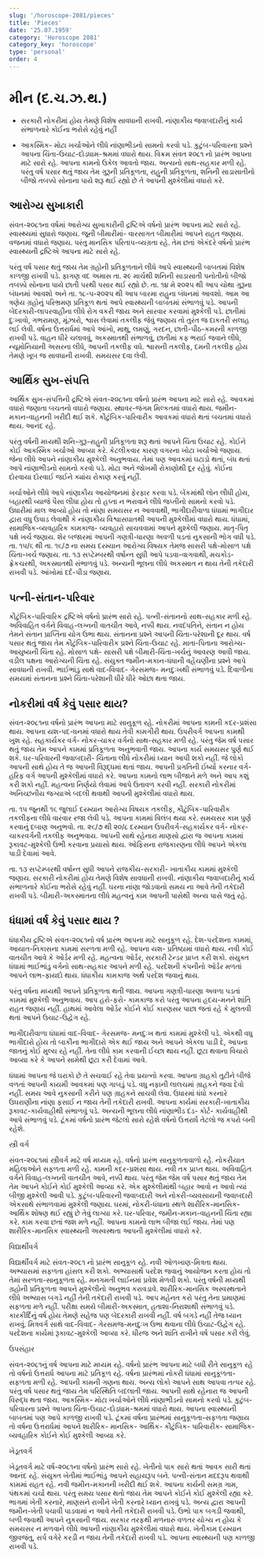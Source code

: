 ```yaml
---
slug: '/horoscope-2081/pieces'
title: 'Pieces'
date: '25.07.1959'
category: 'Horoscope 2081'
category_key: 'horoscope'
type: 'personal'
order: 4
---
```


# મીન (દ.ચ.ઝ.થ.)

- સરકારી નોકરીમાં હોય તેમણે વિશેષ સાવધાની રાખવી. નાંણાકીય જવાબદારીનું કાર્ય સંભાળનારે કોઈના ભરોસે રહેવું નહીં

- આકસ્મિક- મોટા ખર્ચાઓને લીધે નાંણાભીડનો સામનો કરવો પડે. કુટુંબ-પરિવારના પ્રશ્ને આપના ચિંતા-ઉચાટ-દોડધામ-શ્રમમાં વધારો થાય.
વિક્રમ સંવત ૨૦૮૧ નો પ્રારંભ આપના માટે સારો રહે. આપના કામનો ઉકેલ આવતો જાય. અન્યનો સાથ-સહકાર મળી રહે. પરંતુ વર્ષ પસાર થતું જાય તેમ ગુરૂની પ્રતિકૂળતા, રાહુની પ્રતિકૂળતા, શનિની સાડાસાતીનો બીજો તબક્કો સોનાના પાયે શરૂ થઈ રહ્યો છે તે આપની મુશ્કેલીમાં વધારો કરે.

## આરોગ્ય સુખાકારી

સંવત-૨૦૮૧ના વર્ષમાં આરોગ્ય સુખાકારીની દ્રષ્ટિએ વર્ષનો પ્રારંભ આપના માટે સારો રહે. સ્વાસ્થ્યમાં સુધારો જણાય. જૂની બીમારીમાં- વારસાગત બીમારીમાં આપને રાહત જણાય. વજનમાં વધારો જણાય. પરંતુ માનસિક પરિતાપ-વ્યગ્રતા રહે. તેમ છતાં એકંદરે વર્ષનો પ્રારંભ સ્વાસ્થ્યની દ્રષ્ટિએ આપના માટે સારો રહે.

પરંતુ વર્ષ પસાર થતું જાય તેમ ગ્રહોની પ્રતિકૂળતાને લીધે આપે સ્વાસ્થ્યની બાબતમાં વિશેષ કાળજી રાખવી પડે. ફાગણ વદ અમાસ તા. ૨૯ માર્ચથી શનિની સાડાસાતી પનોતીનો બીજો તબક્કો સોનાના પાયે છાતી પરથી પસાર થઈ રહ્યો છે. તા. ૧૪ મે ૨૦૨૫ થી આપ ચોથા ગુરૂના બંધનમાં આવશો અને તા. ૧૮-૫-૨૦૨૫ થી આપ બારમા રાહુના બંધનમાં આવશો. આમ આ ત્રણેય ગ્રહોનું પરિભ્રમણ પ્રતિકૂળ થતાં આપે સ્વાસ્થ્યની બાબતમાં સંભાળવું પડે. આપની બેદરકારી-લાપરવાહીના લીધે રોગ વકરી જાય અને સારવાર કરવામાં મુશ્કેલી પડે. છાતીમાં દુઃખાવો, ગભરામણ, મૂંઝારો, શ્વાસ લેવામાં તકલીફ જેવું જણાય તો તુરંત જ દાકતરી સલાહ લઈ લેવી. વર્ષના ઉત્તરાર્ધમાં આપે આંખો, માથુ, લમણું, ગરદન, છાતી-પીઠ-કમરની કાળજી રાખવી પડે. વાહન ધીરે ચલાવવું, અકસ્માતથી સંભાળવું, છાતીમાં કફ ભરાઈ જવાને લીધે, ન્યૂમોનિયાની અસરના લીધે, આપની તકલીફ વધે. શ્વાસની તકલીફ, દમની તકલીફ હોય તેમણે ખૂબ જ સાવધાની રાખવી. સમયસર દવા લેવી.

## આર્થિક સુખ-સંપત્તિ

આર્થિક સુખ-સંપત્તિની દ્રષ્ટિએ સંવત-૨૦૮૧ના વર્ષનો પ્રારંભ આપના માટે સારો રહે. આવકમાં વધારો જણાતા બચતનો વધારો જણાય. સ્થાવર-જંગમ મિલ્કતમાં વધારો થાય. જમીન-મકાન-વાહનની ખરીદી થઈ શકે. કૌટુંબિક-પારિવારીક આવકમાં વધારો થતાં બચતમાં વધારો થાય. આનંદ રહે.

પરંતુ વર્ષની મધ્યથી શનિ-ગુરૂ-રાહુની પ્રતિકૂળતા શરૂ થતાં આપને ચિંતા ઉચાટ રહે. કોઈને કોઈ આકસ્મિક ખર્ચાઓ આવ્યા કરે. કેટલીકવાર કારણ વગરના ખોટા ખર્ચાઓ જણાય. જેના લીધે આપને નાંણાકીય મુશ્કેલી અનુભવાય. તેમાં પણ આવકમાં ઘટાડો થતાં, બંધ થતાં આપે નાંણાભીડનો સામનો કરવો પડે. મોટા અને જોખમી રોકાણોથી દૂર રહેવું. કોઈના દોરવાયા દોરવાઈ જઈને ક્યાંય રોકાણ કરવું નહીં.

ખર્ચાઓને લીધે આપે નાંણાકીય આયોજનમાં ફેરફાર કરવા પડે. બેંકમાંથી લોન લીધી હોય, બહારથી વ્યાજે પૈસા લીધા હોય તો હપ્તા ન ભરાવાને લીધે જપ્તીનો સામનો કરવો પડે. ઉધારીમાં માલ આવ્યો હોય તો નાંણા સમયસર ન આવવાથી, ભાગીદારીવાળા ધંધામાં ભાગીદાર દ્વારા વધુ ઉપાડ લેવાથી કે નાંણાકીય વિશ્વાસઘાતથી આપની મુશ્કેલીમાં વધારો થાય. ધંધામાં, સામાજિક-વ્યવહારિક કામકાજ- વ્યવહારો સાચવવામાં આપને મુશ્કેલી જણાય. માતૃ-પિતૃ પક્ષે ખર્ચ જણાય. શેર બજારમાં આપની ગણત્રી-ધારણા અવળી પડતાં નુકસાની ભોગ વધી પડે. તા. ૧૫/૬ થી તા. ૧૬/૭ ના સમય દરમ્યાન આરોગ્ય વિષયક તેમજ સાસરી પક્ષે-મોસાળ પક્ષે ચિંતા-ખર્ચ જણાય. તા. ૧૩ સપ્ટેમ્બરથી વર્ષાન્ત સુધી આપે પડવા-વાગવાથી, મચકોડ-ફ્રેકચરથી, અકસ્માતથી સંભાળવું પડે. અન્યની ભૂલના લીધે અકસ્માત ન થાય તેની તકેદારી રાખવી પડે. આંખોમાં દર્દ-પીડા જણાય.

## પત્ની-સંતાન-પરિવાર

કૌટુંબિક-પારિવારિક દ્રષ્ટિએ વર્ષનો પ્રારંભ સારો રહે. પત્ની-સંતાનનો સાથ-સહકાર મળી રહે. અવિવાહિત વર્ગને વિવાહ-લગ્નની વાતચીત આવે, નક્કી થાય. નવદંપતિને, સંતાન ન હોય તેમને સંતાન પ્રાપ્તિના યોગ ઉભા થાય. સંતાનના પ્રશ્ને આપની ચિંતા-પરેશાની દૂર થાય. વર્ષ પસાર થતું જાય તેમ કૌટુંબિક-પારિવારીક પ્રશ્ને ચિંતા-ઉચાટ રહે. માતા-પિતાના આરોગ્ય-આયુષ્યની ચિંતા રહે. મોસાળ પક્ષે- સાસરી પક્ષે બીમારી-ચિંતા-ખર્ચનું આવરણ આવી જાય. વડીલ પક્ષના આરોગ્યની ચિંતા રહે. સંયુક્ત જમીન-મકાન-ધંધાની વહેંચણીના પ્રશ્ને આપે સાવધાની રાખવી. ભાઈભાંડુ સાથે વાદ-વિવાદ- ગેરસમજ- મનદુઃખથી સંભાળવું પડે. દિવાળીના સમયમાં સંતાનના પ્રશ્ને ચિંતા-પરેશાની ધીરે ધીરે ઓછા થતા જાય.

## નોકરીમાં વર્ષ કેવું પસાર થાય?

સંવત-૨૦૮૧ના વર્ષનો પ્રારંભ આપના માટે સાનુકૂળ રહે. નોકરીમાં આપના કામની કદર-પ્રશંસા થાય. આપના યશ-પદ-ધનમાં વધારો થાય તેવી કામગીરી થાય. ઉપરીવર્ગ આપના કામથી ખુશ રહે. સહકાર્યકર વર્ગ- નોકર-ચાકર વર્ગનો સાથ-સહકાર મળી રહે. પરંતુ જેમ વર્ષ પસાર થતું જાય તેમ આપને કામમાં પ્રતિકૂળતા અનુભવાતી જાય. આપના કાર્ય સમયસર પુર્ણ થઈ શકે. ઘર-પરિવારની જવાબદારી- ચિંતાના લીધે નોકરીમાં ધ્યાન આપી શકો નહીં. જે લોકો આપની સાથે હોય તે જ આપની વિરૂદ્ધમાં થતાં જાય. આપની પ્રગતિની ઈર્ષ્યા કરનાર વર્ગ- હરિફ વર્ગ આપની મુશ્કેલીમાં વધારો કરે. આપના કામનો લાભ બીજાને મળે અને આપ કશું કરી શકો નહીં. મહત્વના નિર્ણયો લેવામાં આપે ઉતાવળ કરવી નહીં. સરકારી નોકરીમાં અનિચ્છનીય જગ્યાએ બદલી થવાથી આપની મુશ્કેલીમાં વધારો થાય.

તા. ૧૫ જૂનથી ૧૬ જુલાઈ દરમ્યાન આરોગ્ય વિષયક તકલીફ, કૌટુંબિક-પારિવારીક તકલીફના લીધે વારંવાર રજા લેવી પડે. આપના કામમાં વિલંબ થયા કરે. સમયસર કામ પુર્ણ કરવાનું દબાણ અનુભવો. તા. ૨૬/૭ થી ૨૦/૮ દરમ્યાન ઉપરીવર્ગ-સહકાર્યકર વર્ગ- નોકર-ચાકરવર્ગની તકલીફ અનુભવાય. આપની સાથે રહેનારા માણસો દ્વારા જ આપના કામમાં રૂકાવટ-મુશ્કેલી ઉભી કરવાના પ્રયાસો થાય. ઓફિસના રાજકારણના લીધે આપને એકલા પાડી દેવામાં આવે.

તા. ૧૩ સપ્ટેમ્બરથી વર્ષાન્ત સુધી આપને રાજકીય-સરકારી- ખાતાકીય કામમાં મુશ્કેલી જણાય. સરકારી નોકરીમાં હોય તેમણે વિશેષ સાવધાની રાખવી. નાંણાકીય જવાબદારીનું કાર્ય સંભાળનારે કોઈના ભરોસે રહેવું નહીં. ઘરના નાંણા જોડવાનો સમય ના આવે તેની તકેદારી રાખવી પડે. બીમારી-અકસ્માતના લીધે મહત્વનું કામ આપની પાસેથી અન્ય પાસે જતું રહે.

## ધંધામાં વર્ષ કેવું પસાર થાય ?

ધંધાકીય દ્રષ્ટિએ સંવત-૨૦૮૧નો વર્ષ પ્રારંભ આપના માટે સાનુકૂળ રહે. દેશ-પરદેશના કામમાં, આયાત-નિકાસના કામમાં સરળતા મળી રહે. આપના યશ- પ્રતિષ્ઠામાં વધારો થાય. નવી કોઈ વાતચીત આવે કે ઓર્ડર મળી રહે. મહત્વના ઓર્ડર, સરકારી ટેન્ડર પ્રાપ્ત કરી શકો. સંયુક્ત ધંધામાં ભાઈભાંડુ વર્ગનો સાથ-સહકાર આપને મળી રહે. પરદેશની કંપનીનો ઓર્ડર મળતાં આપને લાભ-ફાયદો થાય. ધંધાકીય કામકાજ અર્થે પરદેશ જવાનું થાય.

પરંતુ વર્ષના મધ્યથી આપને પ્રતિકૂળતા થતી જાય. આપના ગણત્રી-ધારણા અવળા પડતાં કામમાં મુશ્કેલી અનુભવાય. આપ હરો-ફરો- કામકાજ કરો પરંતુ આપના હૃદય-મનને શાંતિ રાહત જણાય નહીં. હાથમાં આવેલા ઓર્ડર કોઈને કોઈ કારણસર પાછા જતાં રહે કે મુલતવી થતાં આપને ઉચાટ-ઉદ્વેગ રહે.

ભાગીદારીવાળા ધંધામાં વાદ-વિવાદ- ગેરસમજ- મનદુઃખ થતાં કામમાં મુશ્કેલી પડે. એકથી વધુ ભાગીદારો હોય તો બાકીના ભાગીદારો એક થઈ જાય અને આપને એકલા પાડી દે, આપના જાતનું કોઈ મુલ્ય રહે નહીં. તેના લીધે કામ કરવાની ઈચ્છા થાય નહીં. છૂટા થવાના વિચારો આવ્યા કરે કે આપને સામેથી છૂટા કરી દેવામાં આવે.

ધંધામાં આપના જે ઘરાકો છે તે સચવાઈ રહે તેવા પ્રયત્નો કરવા. આપના ગ્રાહકો તુટીને બીજે વળતાં આપની કાયમી આવકમાં પણ ગાબડું પડે. વધુ નફાની લાલચમાં ગ્રાહકને જવા દેવો નહીં. સમય આવે નુકસાની કરીને પણ ગ્રાહકને સાચવી લેવા. ઉધારમાં ધંધો કરનારે ઉઘરાણીના નાંણા ફસાઈ ન જાય તેની તકેદારી રાખવી. આપના કાર્યમાં સરકારી-ખાતાકીય રૂકાવટ-કાર્યવાહીથી સંભાળવું પડે. અન્યની ભૂલના લીધે નાંણાભીડ દંડ- કોર્ટ- કાર્યવાહીથી આપે સંભાળવું પડે. ટૂંકમાં વર્ષનો પ્રારંભ જેટલો સારો રહેશે વર્ષનો ઉત્તરાર્ધ તેટલો જ કપરો બની રહેશે.

સ્ત્રી વર્ગ

સંવત-૨૦૮૧માં સ્ત્રીવર્ગ માટે વર્ષ મધ્યમ રહે. વર્ષનો પ્રારંભ સાનુકૂળતાવાળો રહેે. નોકરીયાત મહિલાઓને સફળતા મળી રહે. કામની કદર-પ્રશંસા થાય. નવી તક પ્રાપ્ત થાય. અવિવાહિત વર્ગને વિવાહ-લગ્નની વાતચીત આવે, નક્કી થાય. પરંતુ જેમ જેમ વર્ષ પસાર થતું જાય તેમ તેમ આપને કોઈને કોઈ મુશ્કેલી આવ્યા કરે. એક મુશ્કેલીમાંથી બહાર આવો ન આવો ત્યાં બીજી મુશ્કેલી આવી પડે. કુટુંબ-પરિવારની જવાબદારી અને નોકરી-વ્યવસાયની જવાબદારી એકસાથે સંભાળવામાં મુશ્કેલી જણાય. ઘરમાં, નોકરી-ધંધાના સ્થળે શારીરિક-માનસિક-આર્થિક શોષણ થઈ રહ્યું છે તેવું લાગ્યા કરે. ઘર-પરિવાર, જમીન-મકાન-વાહનની ચિંતા રહ્યા કરે. કામ કરવા છતાં જશ મળે નહીં. આપના કામનો લાભ બીજા લઈ જાય. તેમાં પણ શારીરિક-માનસિક સ્વાસ્થ્યની અસ્વસ્થતા આપની મુશ્કેલીમાં વધારો કરે.

વિદ્યાર્થીવર્ગ

વિદ્યાર્થીવર્ગ માટે સંવત-૨૦૮૧ નો પ્રારંભ સાનુકૂળ રહે. નવી ઓળખાણ-મિત્રતા થાય. અભ્યાસમાં સફળતા હાંસલ કરી શકો. અભ્યાસાર્થે પરદેશ જવાનું આયોજન કરતા હોય તો તેમાં સરળતા-સાનુકૂળતા રહે. મનગમતી લાઈનમાં પ્રવેશ મેળવી શકો. પરંતુ વર્ષની મધ્યથી ગ્રહોની પ્રતિકૂળતા આપને મુશ્કેલીનો અનુભવ કરાવડાવે. શારીરિક-માનસિક અસ્વસ્થતાને લીધે અભ્યાસ બગડે નહીં તેની તકેદારી રાખવી પડે. આપ મહેનત કરો પરંતુ તેના પ્રમાણમાં સફળતા મળે નહીં. પરીક્ષા સમયે બીમારી-અકસ્માત, હતાશા-નિરાશાથી સંભાળવું પડે. કારકીર્દિનું વર્ષ હોય તેમણે સહેજ પણ બેદરકારી રાખવી નહીં. વર્ષ બગડે નહીં તેજ ધ્યાન રાખવું. મિત્રવર્ગ સાથે વાદ-વિવાદ- ગેરસમજ-મનદુઃખ ઉભા થવાના લીધે ઉચાટ-ઉદ્વેગ રહે. પરદેશના કાર્યમાં રૂકાવટ-મુશ્કેલી આવ્યા કરે. ધીરજ અને શાંતિ રાખીને વર્ષ પસાર કરી લેવું.

ઉપસંહાર

સંવત-૨૦૮૧નું વર્ષ આપના માટે મધ્યમ રહે. વર્ષનો પ્રારંભ આપના માટે બધી રીતે સાનુકૂળ રહે તો વર્ષનો ઉત્તરાર્ધ આપના માટે પ્રતિકૂળ રહે. વર્ષના પ્રારંભમાં નોકરી ધંધામાં સાનુકૂળતા-સફળતા મળી રહે. આપની કામની ગણના થાય. અન્ય લોકો આપને સાથ આપવા તત્પર રહે. પરંતુ વર્ષ પસાર થતું જાય તેમ પરિસ્થિતિ બદલાતી જાય. આપની સાથે રહેનારા જ આપની વિરુદ્ધ થતા જાય. આકસ્મિક- મોટા ખર્ચાઓને લીધે નાંણાભીડનો સામનો કરવો પડે. કુટુંબ-પરિવારના પ્રશ્ને આપના ચિંતા-ઉચાટ-દોડધામ-શ્રમમાં વધારો થાય. આપના સ્વાસ્થ્યની બાબતમાં પણ આપે કાળજી રાખવી પડે. ટૂંકમાં વર્ષના પ્રારંભમાં સાનુકૂળતા-સફળતા જણાય તો વર્ષના ઉત્તરાર્ધમાં આપને શારીરિક- માનસિક- આર્થિક- કૌટુંબિક- પારિવારીક- સામાજિક- વ્યવહારિક કોઈને કોઈ મુશ્કેલી આવ્યા કરે.

ખેડૂતવર્ગ

ખેડૂતવર્ગ માટે વર્ષ-૨૦૮૧ના વર્ષનો પ્રારંભ સારો રહે. ખેતીનો પાક સારો થતાં આવક સારી થતાં આનંદ રહે. સંયુક્ત ખેતીમાં ભાઈભાંડુ આપને સહાયરૂપ બને. પત્ની-સંતાન મદદરૂપ થવાથી કામમાં રાહત રહે. નવી જમીન-મકાનની ખરીદી થઈ શકે. આપના કાર્યની સમગ્ર ગામ, પંથકમાં ચર્ચા થાય. પરંતુ સમય પસાર થતો જાય તેમ આપને કોઈને કોઈ મુશ્કેલી રહ્યા કરે. ભાગમાં ખેતી કરનારે, માણસને રાખીને ખેતી કરનારે ધ્યાન રાખવું પડે. અન્ય દ્વારા આપની જમીન-ખેતી પચાવી પાડવામાં ન આવે તેની તકેદારી રાખવી પડે. ઉભો પાક બગડી જવાથી, બળી જવાથી આપને નુકસાની જાય. સરકાર તરફથી મળનારું વળતર યોગ્ય ન હોય કે સમયસર ન મળવાને લીધે આપની નાંણાકીય મુશ્કેલીમાં વધારો થાય. ખેતીકામ દરમ્યાન જીવજંતુ, સર્પ વગેરે કરડી ન જાય તેની તકેદારી રાખવી પડે. આપના સ્વાસ્થ્યની પણ કાળજી રાખવી પડે.
